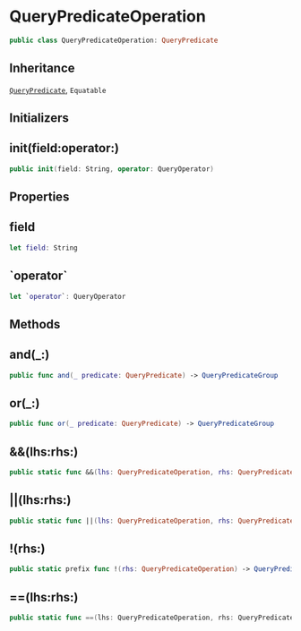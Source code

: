 # QueryPredicateOperation

``` swift
public class QueryPredicateOperation: QueryPredicate
```

## Inheritance

[`QueryPredicate`](QueryPredicate), `Equatable`

## Initializers

## init(field:operator:)

``` swift
public init(field: String, operator: QueryOperator)
```

## Properties

## field

``` swift
let field: String
```

## \`operator\`

``` swift
let `operator`: QueryOperator
```

## Methods

## and(\_:)

``` swift
public func and(_ predicate: QueryPredicate) -> QueryPredicateGroup
```

## or(\_:)

``` swift
public func or(_ predicate: QueryPredicate) -> QueryPredicateGroup
```

## &&(lhs:rhs:)

``` swift
public static func &&(lhs: QueryPredicateOperation, rhs: QueryPredicate) -> QueryPredicateGroup
```

## ||(lhs:rhs:)

``` swift
public static func ||(lhs: QueryPredicateOperation, rhs: QueryPredicate) -> QueryPredicateGroup
```

## \!(rhs:)

``` swift
public static prefix func !(rhs: QueryPredicateOperation) -> QueryPredicateGroup
```

## \==(lhs:rhs:)

``` swift
public static func ==(lhs: QueryPredicateOperation, rhs: QueryPredicateOperation) -> Bool
```
